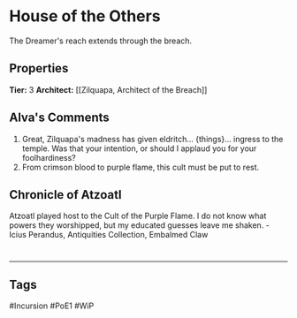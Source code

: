 # House of the Others
The Dreamer's reach extends through the breach.

## Properties
**Tier:** 3
**Architect:** [[Zilquapa, Architect of the Breach]]

## Alva's Comments
1. Great, Zilquapa's madness has given eldritch... {things}... ingress to the temple. Was that your intention, or should I applaud you for your foolhardiness?
2. From crimson blood to purple flame, this cult must be put to rest.

## Chronicle of Atzoatl
Atzoatl played host to the Cult of the Purple Flame. I do not know what powers they worshipped, but my educated guesses leave me shaken. - Icius Perandus, Antiquities Collection, Embalmed Claw

#
---
## Tags
#Incursion
#PoE1
#WiP
